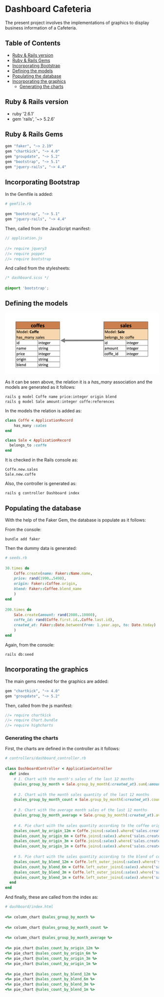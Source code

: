 # Dashboard Cafeteria 

The present project involves the implementations of graphics to display business information of a Cafeteria.

## Table of Contents

* [Ruby & Rails version](#ruby---rails-version)
* [Ruby & Rails Gems](#ruby---rails-gems)
* [Incorporating Bootstrap](#incorporating-bootstrap)
* [Defining the models](#defining-the-models)
* [Populating the database](#populating-the-database)
* [Incorporating the graphics](#incorporating-the-graphics)
    + [Generating the charts](#generating-the-charts)
    
## Ruby & Rails version

* ruby '2.6.1'
* gem 'rails', '~> 5.2.6'

## Ruby & Rails Gems

```ruby
gem "faker", "~> 2.19"
gem "chartkick", "~> 4.0"
gem "groupdate", "~> 5.2"
gem "bootstrap", "~> 5.1"
gem "jquery-rails", "~> 4.4"
```

## Incorporating Bootstrap

In the Gemfile is added:

```ruby
# gemfile.rb

gem "bootstrap", "~> 5.1"
gem "jquery-rails", "~> 4.4"
```

Then, called from the JavaScript manifest:

```javascript
// application.js

//= require jquery3
//= require popper
//= require bootstrap
```

And called from the stylesheets:

```css
/* dashboard.scss */

@import 'bootstrap';
```

## Defining the models

![coffe](app/assets/images/coffe.png)

As it can be seen above, the relation it is a *has_many* association and the models are generated as it follows:

```console
rails g model Coffe name price:integer origin blend
rails g model Sale amount:integer coffe:references
```

In the models the relation is added as:

```ruby
class Coffe < ApplicationRecord
    has_many :sales
end
```

```ruby
class Sale < ApplicationRecord
  belongs_to :coffe
end
```

It is checked in the Rails console as:

```console
Coffe.new.sales
Sale.new.coffe
```

Also, the controller is generated as:

```console
rails g controller Dashboard index
```

## Populating the database

With the help of the Faker Gem, the database is populate as it follows:

From the console:

```console
bundle add faker
```

Then the dummy data is generated:

```ruby
# seeds.rb

30.times do
    Coffe.create(name: Faker::Name.name,
    price: rand(1990..5490),
    origin: Faker::Coffee.origin,
    blend: Faker::Coffee.blend_name
    )
end

200.times do
    Sale.create(amount: rand(2000..10000),
    coffe_id: rand(Coffe.first.id..Coffe.last.id),
    created_at: Faker::Date.between(from: 1.year.ago, to: Date.today)
    )
end
```

Again, from the console:

```console
rails db:seed
```

## Incorporating the graphics

The main gems needed for the graphics are added:

```ruby
gem "chartkick", "~> 4.0"
gem "groupdate", "~> 5.2"
```

Then, called from the js manifest:

```javascript
//= require chartkick
//= require Chart.bundle
//= require highcharts
```

### Generating the charts

First, the charts are defined in the controller as it follows:

```ruby
# controllers/dashboard_controller.rb

class DashboardController < ApplicationController
  def index
    # 1. Chart with the month's sales of the last 12 months
    @sales_group_by_month = Sale.group_by_month(:created_at).sum(:amount)

    # 2. Chart with the month sales quantity of the last 12 months
    @sales_group_by_month_count = Sale.group_by_month(:created_at).count

    # 3. Chart with the average month sales of the last 12 months
    @sales_group_by_month_average = Sale.group_by_month(:created_at).average(:amount)

    # 4. Pie chart with the sales quantity according to the coffee origin:
    @sales_count_by_origin_12m = Coffe.joins(:sales).where('sales.created_at > ? ', 1.year.ago).group(:origin).count
    @sales_count_by_origin_6m = Coffe.joins(:sales).where('sales.created_at > ? ', 6.month.ago).group(:origin).count
    @sales_count_by_origin_3m = Coffe.joins(:sales).where('sales.created_at > ? ', 3.month.ago).group(:origin).count
    @sales_count_by_origin_1m = Coffe.joins(:sales).where('sales.created_at > ? ', 1.month.ago).group(:origin).count

    # 5. Pie chart with the sales quantity according to the blend of coffee:
    @sales_count_by_blend_12m = Coffe.left_outer_joins(:sales).where('sales.created_at > ?', 1.year.ago).group(:blend).count
    @sales_count_by_blend_6m = Coffe.left_outer_joins(:sales).where('sales.created_at > ?', 6.month.ago).group(:blend).count
    @sales_count_by_blend_3m = Coffe.left_outer_joins(:sales).where('sales.created_at > ?', 3.month.ago).group(:blend).count
    @sales_count_by_blend_1m = Coffe.left_outer_joins(:sales).where('sales.created_at > ?', 1.month.ago).group(:blend).count
  end
end
```

And finally, these are called from the index as:

```ruby
# dashboard/index.html

<%= column_chart @sales_group_by_month %>

<%= column_chart @sales_group_by_month_count %>

<%= column_chart @sales_group_by_month_average %>

<%= pie_chart @sales_count_by_origin_12m %>
<%= pie_chart @sales_count_by_origin_6m %>
<%= pie_chart @sales_count_by_origin_3m %>
<%= pie_chart @sales_count_by_origin_1m %>

<%= pie_chart @sales_count_by_blend_12m %>
<%= pie_chart @sales_count_by_blend_6m %>
<%= pie_chart @sales_count_by_blend_3m %>
<%= pie_chart @sales_count_by_blend_1m %>
```
